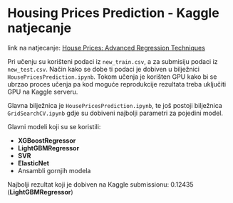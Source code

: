 # Housing Prices Prediction - Kaggle natjecanje

link na natjecanje: [House Prices: Advanced Regression Techniques](https://www.kaggle.com/c/house-prices-advanced-regression-techniques)

Pri učenju su korišteni podaci iz `new_train.csv`, a za submisiju podaci iz `new_test.csv`. Način kako se dobe ti podaci je dobiven u bilježnici `HousePricesPrediction.ipynb`. Tokom učenja je korišten GPU kako bi se ubrzao proces učenja pa kod moguće reprodukcije rezultata treba uključiti GPU na Kaggle serveru.

Glavna bilježnica je `HousePricesPrediction.ipynb`, te još postoji bilježnica `GridSearchCV.ipynb` gdje su dobiveni najbolji parametri za pojedini model.

Glavni modeli koji su se koristili:
* **XGBoostRegressor**
* **LightGBMRegressor**
* **SVR**
* **ElasticNet**
* Ansambli gornjih modela

Najbolji rezultat koji je dobiven na Kaggle submissionu: 0.12435 (**LightGBMRegressor**)


